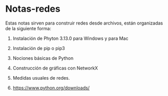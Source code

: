 # Notas-redes
Estas notas sirven para construir redes desde archivos, están organizadas de la siguiente forma:
1. Instalación de Phyton 3.13.0 para Windows y para Mac
2. Instalación de pip o pip3
3. Nociones básicas de Python
4. Construcción de gráficas con NetworkX
5. Medidas usuales de redes.

6. https://www.python.org/downloads/
